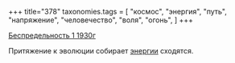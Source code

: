 +++
title="378"
taxonomies.tags = [
 "космос",
 "энергия",
 "путь",
 "напряжение",
 "человечество",
 "воля",
 "огонь",
]
+++

[Беспредельность 1 1930г](/agni/1930)

Притяжение к эволюции собирает [энергии](/tags/путь) сходятся.